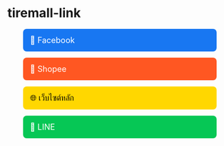 # tiremall-link
<!-- Facebook -->
<a href="https://www.facebook.com/share/16gHJH621J/" target="_blank" 
   style="display:block;padding:15px;margin:10px auto;width:80%;background:#1877F2;color:white;font-size:18px;border-radius:8px;text-decoration:none;">
    📘 Facebook
</a>

<!-- Shopee -->
<a href="https://shopee.co.th/saharatjc" target="_blank" 
   style="display:block;padding:15px;margin:10px auto;width:80%;background:#FF5722;color:white;font-size:18px;border-radius:8px;text-decoration:none;">
    🛒 Shopee
</a>

<!-- เว็บไซต์หลัก -->
<a href="https://tiremallonline.github.io/tiremall-link/" target="_blank" 
   style="display:block;padding:15px;margin:10px auto;width:80%;background:#FFD700;color:black;font-size:18px;border-radius:8px;text-decoration:none;">
    🌐 เว็บไซต์หลัก
</a>

<!-- LINE -->
<a href="https://lin.ee/LWEJhGV" target="_blank" 
   style="display:block;padding:15px;margin:10px auto;width:80%;background:#06C755;color:white;font-size:18px;border-radius:8px;text-decoration:none;">
    💬 LINE
</a>
